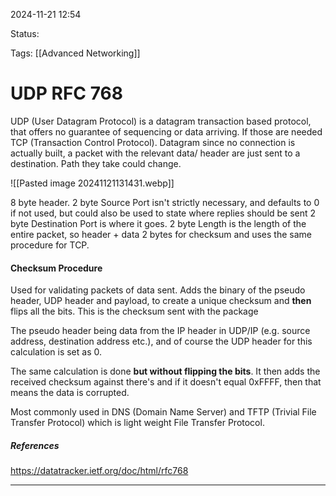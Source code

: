 2024-11-21 12:54

Status:

Tags: [[Advanced Networking]]

# UDP RFC 768

UDP (User Datagram Protocol) is a datagram transaction based protocol, that offers no guarantee of sequencing or data arriving. If those are needed TCP (Transaction Control Protocol).
Datagram since no connection is actually built, a packet with the relevant data/ header are just sent to a destination. Path they take could change.


![[Pasted image 20241121131431.webp]]

8 byte header.
2 byte Source Port isn't strictly necessary, and defaults to 0 if not used, but could also be used to state where replies should be sent
2 byte Destination Port is where it goes.
2 byte Length is the length of the entire packet, so header + data
2 bytes for checksum and uses the same procedure for TCP.

#### Checksum Procedure

Used for validating packets of data sent. Adds the binary of the pseudo header, UDP header and payload, to create a unique checksum and **then** flips all the bits. This is the checksum sent with the package

The pseudo header being data from the IP header in UDP/IP (e.g. source address, destination address etc.), and of course the UDP header for this calculation is set as 0.

The same calculation is done **but without flipping the bits**. It then adds the received checksum against there's and if it doesn't equal 0xFFFF, then that means the data is corrupted.

Most commonly used in DNS (Domain Name Server) and TFTP (Trivial File Transfer Protocol) which is light weight File Transfer Protocol.

##### References

https://datatracker.ietf.org/doc/html/rfc768

----
